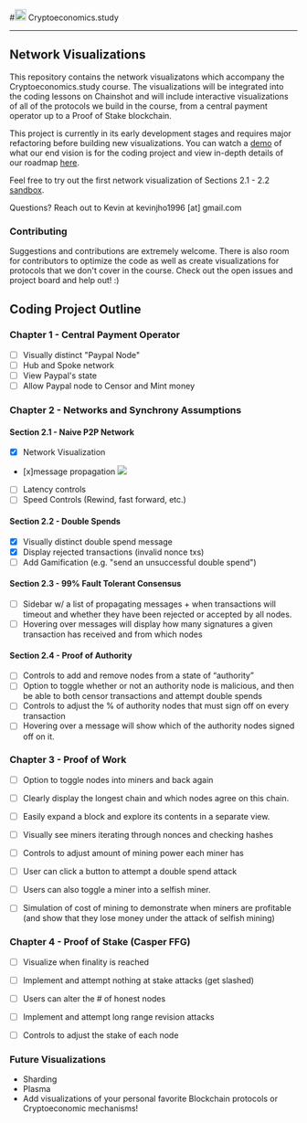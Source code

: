 #<img src="https://i.imgur.com/XzsEQmk.png" alt="ethereum logo" width="20px" top="15px"> Cryptoeconomics.study
  
  
---


## Network Visualizations
This repository contains the network visualizatons which accompany the Cryptoeconomics.study course. The visualizations will be integrated into the coding lessons on Chainshot and will include interactive visualizations of all of the protocols we build in the course, from a central payment operator up to a Proof of Stake blockchain.

This project is currently in its early development stages and requires major refactoring before building new visualizations. You can watch a [demo](https://youtu.be/PMabMK_XZ1A) of what our end vision is for the coding project and view in-depth details of our roadmap [here](https://docs.google.com/document/d/1R85zczC1-nklLXEFx-dZfQdlZexRAk8S9G9Hc3Zjkx4/edit?usp=sharing).

Feel free to try out the first network visualization of Sections 2.1 - 2.2 [sandbox](https://k-ho.github.io/code/).

Questions? Reach out to Kevin at kevinjho1996 [at] gmail.com

### Contributing
Suggestions and contributions are extremely welcome. There is also room for contributors to optimize the code as well as create visualizations for protocols that we don't cover in the course. Check out the open issues and project board and help out! :) 

## Coding Project Outline

### Chapter 1 - Central Payment Operator 
- [ ] Visually distinct "Paypal Node"
- [ ] Hub and Spoke network
- [ ] View Paypal's state
- [ ] Allow Paypal node to Censor and Mint money

### Chapter 2 - Networks and Synchrony Assumptions
#### Section 2.1 - Naive P2P Network 
- [x] Network Visualization
- [x]message propagation ![](https://media.giphy.com/media/EExX2XytOTdIOMaKut/giphy.gif)
- [ ] Latency controls
- [ ]  Speed Controls (Rewind, fast forward, etc.)

#### Section 2.2 - Double Spends
- [x] Visually distinct double spend message
- [x] Display rejected transactions (invalid nonce txs)
- [ ] Add Gamification (e.g. "send an unsuccessful double spend")

#### Section 2.3 - 99% Fault Tolerant Consensus
- [ ] Sidebar w/ a list of propagating messages + when transactions will timeout and whether they have been rejected or accepted by all nodes. 
- [ ] Hovering over messages will display how many signatures a given transaction has received and from which nodes

#### Section 2.4 - Proof of Authority
- [ ] Controls to add and remove nodes from a state of “authority”
- [ ] Option to toggle whether or not an authority node is malicious, and then be able to both censor transactions and attempt double spends 
- [ ] Controls to adjust the % of authority nodes that must sign off on every transaction
- [ ] Hovering over a message will show which of the authority nodes signed off on it.

### Chapter 3 - Proof of Work
- [ ] Option to toggle nodes into miners and back again
- [ ] Clearly display the longest chain and which nodes agree on this chain.
- [ ] Easily expand a block and explore its contents in a separate view.
- [ ] Visually see miners iterating through nonces and checking hashes
- [ ] Controls to adjust amount of mining power each miner has
- [ ] User can click a button to attempt a double spend attack
- [ ] Users can also toggle a miner into a selfish miner.
- [ ] Simulation of cost of mining to demonstrate when miners are profitable (and show that they lose money under the attack of selfish mining)


### Chapter 4 - Proof of Stake (Casper FFG)
- [ ] Visualize when finality is reached
- [ ] Implement and attempt nothing at stake attacks (get slashed)
- [ ] Users can alter the # of honest nodes
- [ ] Implement and attempt long range revision attacks
- [ ] Controls to adjust the stake of each node


### Future Visualizations
- Sharding
- Plasma
- Add visualizations of your personal favorite Blockchain protocols or Cryptoeconomic mechanisms!

